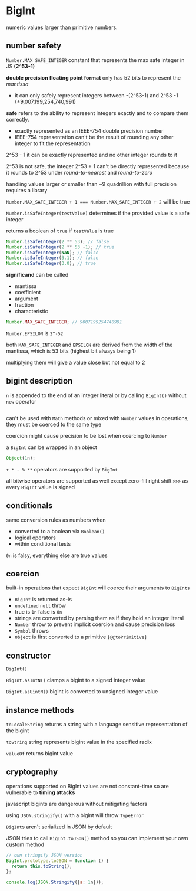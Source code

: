 # BigInt

numeric values larger than primitive numbers.

## number safety

`Number.MAX_SAFE_INTEGER` constant that represents the max safe integer in JS **(2^53-1)**

**double precision floating point format** only has 52 bits to represent the *mantissa* 

- it can only safely represent integers between -(2^53-1) and 2^53 -1 (±9,007,199,254,740,991)

**safe** refers to the ability to represent integers exactly and to compare them correctly.

- exactly represented as an IEEE-754 double precision number
- IEEE-754 representation can't be the result of rounding any other integer to fit the representation

2^53 - 1 it can be exactly represented and no other integer rounds to it

2^53 is not safe, the integer 2^53 + 1 can't be directly represented because it rounds to 2^53 under *round-to-nearest* and *round-to-zero*

handling values larger or smaller than ~9 quadrillion with full precision requires a library

`Number.MAX_SAFE_INTEGER + 1 === Number.MAX_SAFE_INTEGER + 2` will be true

`Number.isSafeInteger(testValue)`
determines if the provided value is a safe integer

returns a boolean of `true` if `testValue` is true

```js
Number.isSafeInteger(2 ** 53); // false
Number.isSafeInteger(2 ** 53 -1); // true
Number.isSafeInteger(NaN); // false
Number.isSafeInteger(3.1); // false
Number.isSafeInteger(3.0); // true
```

**significand** can be called
- mantissa
- coefficient
- argument
- fraction
- characteristic

```js
Number.MAX_SAFE_INTEGER; // 9007199254740991

```

`Number.EPSILON` is `2^-52` 

both `MAX_SAFE_INTEGER` and `EPSILON` are derived from the width of the mantissa, which is 53 bits (highest bit always being 1)

multiplying them will give a value close but not equal to 2

## bigint description

`n` is appended to the end of an integer literal or by calling `BigInt()` without `new` operator

```js


```

can't be used with `Math` methods or mixed with `Number` values in operations, they must be coerced to the same type

coercion might cause precision to be lost when coercing to `Number`

a `BigInt` can be wrapped in an object

```js
Object(1n);
```

`+ * - % **` operators are supported by `BigInt`

all bitwise operators are supported as well except zero-fill right shift `>>>` as every `BigInt` value is signed

## conditionals

same conversion rules as numbers when
- converted to a boolean via `Boolean()`
- logical operators 
- within conditional tests

`0n` is falsy, everything else are true values

## coercion

built-in operations that expect `BigInt` will coerce their arguments to `BigInts` 

- `BigInt` is returned as-is
- `undefined` `null` throw
- true is `1n` false is `0n`
- strings are converted by parsing them as if they hold an integer literal
- `Number` throw to prevent implicit coercion and cause precision loss
- `Symbol` throws
- `Object` is first converted to a primitive `[@@toPrimitive]`

## constructor

`BigInt()`

`BigInt.asIntN()`
clamps a bigint to a signed integer value

`BigInt.asUintN()`
bigint is converted to unsigned integer value

## instance methods

`toLocaleString` 
returns a string with a language sensitive representation of the bigint

`toString`
string represents bigint value in the specified radix

`valueOf`
returns bigint value

## cryptography

operations supported on BigInt values are not constant-time so are vulnerable to **timing attacks**

javascript bigints are dangerous without mitigating factors

using `JSON.stringify()` with a bigint will throw `TypeError` 

`BigInt`s aren't serialized in JSON by default

JSON tries to call `BigInt.toJSON()` method so you can implement your own custom method

```js
// own stringify JSON version
BigInt.prototype.toJSON = function () {
  return this.toString();
};

console.log(JSON.Stringify({a: 1n}));
```

